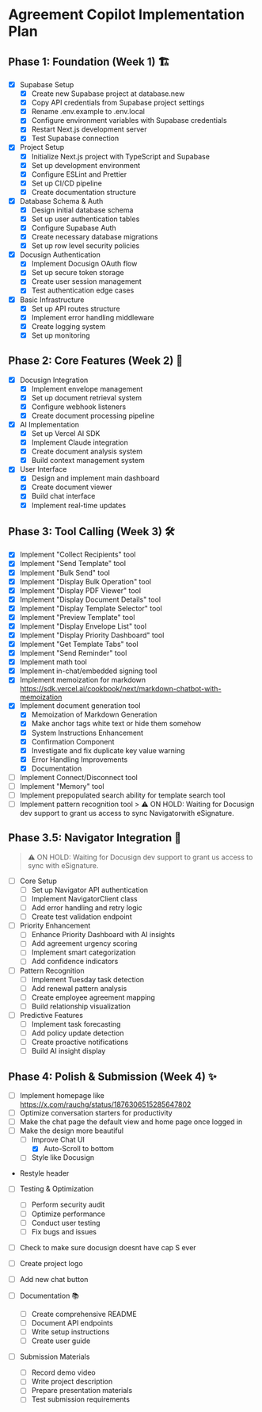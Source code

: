# Agreement Copilot Implementation Plan

## Phase 1: Foundation (Week 1) 🏗️
- [x] Supabase Setup
  - [x] Create new Supabase project at database.new
  - [x] Copy API credentials from Supabase project settings
  - [x] Rename .env.example to .env.local
  - [x] Configure environment variables with Supabase credentials
  - [x] Restart Next.js development server
  - [x] Test Supabase connection

- [x] Project Setup
  - [x] Initialize Next.js project with TypeScript and Supabase
  - [x] Set up development environment
  - [x] Configure ESLint and Prettier
  - [x] Set up CI/CD pipeline
  - [x] Create documentation structure

- [x] Database Schema & Auth
  - [x] Design initial database schema
  - [x] Set up user authentication tables
  - [x] Configure Supabase Auth
  - [x] Create necessary database migrations
  - [x] Set up row level security policies

- [x] Docusign Authentication
  - [x] Implement Docusign OAuth flow
  - [x] Set up secure token storage
  - [x] Create user session management
  - [x] Test authentication edge cases

- [x] Basic Infrastructure
  - [x] Set up API routes structure
  - [x] Implement error handling middleware
  - [x] Create logging system
  - [x] Set up monitoring

## Phase 2: Core Features (Week 2) 🚀
- [x] Docusign Integration
  - [x] Implement envelope management
  - [x] Set up document retrieval system
  - [x] Configure webhook listeners
  - [x] Create document processing pipeline

- [x] AI Implementation
  - [x] Set up Vercel AI SDK
  - [x] Implement Claude integration
  - [x] Create document analysis system
  - [x] Build context management system

- [x] User Interface
  - [x] Design and implement main dashboard
  - [x] Create document viewer
  - [x] Build chat interface
  - [x] Implement real-time updates

## Phase 3: Tool Calling (Week 3) 🛠️
- [x] Implement "Collect Recipients" tool
- [x] Implement "Send Template" tool
- [x] Implement "Bulk Send" tool
- [x] Implement "Display Bulk Operation" tool
- [x] Implement "Display PDF Viewer" tool
- [x] Implement "Display Document Details" tool
- [x] Implement "Display Template Selector" tool
- [x] Implement "Preview Template" tool
- [x] Implement "Display Envelope List" tool
- [x] Implement "Display Priority Dashboard" tool
- [x] Implement "Get Template Tabs" tool
- [x] Implement "Send Reminder" tool
- [x] Implement math tool
- [x] Implement in-chat/embedded signing tool
- [x] Implement memoization for markdown https://sdk.vercel.ai/cookbook/next/markdown-chatbot-with-memoization
- [x] Implement document generation tool
  - [x] Memoization of Markdown Generation
  - [x] Make anchor tags white text or hide them somehow
  - [x] System Instructions Enhancement
  - [x] Confirmation Component
  - [x] Investigate and fix duplicate key value warning
  - [x] Error Handling Improvements
  - [x] Documentation
- [ ] Implement Connect/Disconnect tool
- [ ] Implement "Memory" tool
- [ ] Implement prepopulated search ability for template search tool
- [ ] Implement pattern recognition tool
      > ⚠️ ON HOLD: Waiting for Docusign dev support to grant us access to sync Navigatorwith eSignature.

## Phase 3.5: Navigator Integration 🧭
   > ⚠️ ON HOLD: Waiting for Docusign dev support to grant us access to sync with eSignature.
- [ ] Core Setup
  - [ ] Set up Navigator API authentication
  - [ ] Implement NavigatorClient class
  - [ ] Add error handling and retry logic
  - [ ] Create test validation endpoint

- [ ] Priority Enhancement
  - [ ] Enhance Priority Dashboard with AI insights
  - [ ] Add agreement urgency scoring
  - [ ] Implement smart categorization
  - [ ] Add confidence indicators

- [ ] Pattern Recognition
  - [ ] Implement Tuesday task detection
  - [ ] Add renewal pattern analysis
  - [ ] Create employee agreement mapping
  - [ ] Build relationship visualization

- [ ] Predictive Features
  - [ ] Implement task forecasting
  - [ ] Add policy update detection
  - [ ] Create proactive notifications
  - [ ] Build AI insight display

## Phase 4: Polish & Submission (Week 4) ✨
- [ ] Implement homepage like https://x.com/rauchg/status/1876306515285647802
- [ ] Optimize conversation starters for productivity
- [ ] Make the chat page the default view and home page once logged in
- [ ] Make the design more beautiful
  - [ ] Improve Chat UI
    - [x] Auto-Scroll to bottom
  - [ ] Style like Docusign
- Restyle header
- [ ] Testing & Optimization
  - [ ] Perform security audit
  - [ ] Optimize performance
  - [ ] Conduct user testing
  - [ ] Fix bugs and issues
- [ ] Check to make sure docusign doesnt have cap S ever
- [ ] Create project logo
- [ ] Add new chat button

- [ ] Documentation 📚
  - [ ] Create comprehensive README
  - [ ] Document API endpoints
  - [ ] Write setup instructions
  - [ ] Create user guide

- [ ] Submission Materials
  - [ ] Record demo video
  - [ ] Write project description
  - [ ] Prepare presentation materials
  - [ ] Test submission requirements